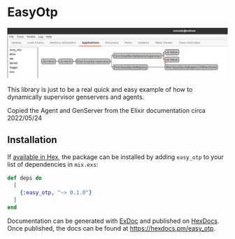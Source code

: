 # EasyOtp

![Alt text](/img/observer_example.png?raw=true "Observer Example running a GenServer and Agent")

This library is just to be a real quick and easy example of how to dynamically supervisor genservers and agents.

Copied the Agent and GenServer from the Elixir documentation circa 2022/05/24

## Installation

If [available in Hex](https://hex.pm/docs/publish), the package can be installed
by adding `easy_otp` to your list of dependencies in `mix.exs`:

```elixir
def deps do
  [
    {:easy_otp, "~> 0.1.0"}
  ]
end
```

Documentation can be generated with [ExDoc](https://github.com/elixir-lang/ex_doc)
and published on [HexDocs](https://hexdocs.pm). Once published, the docs can
be found at <https://hexdocs.pm/easy_otp>.

